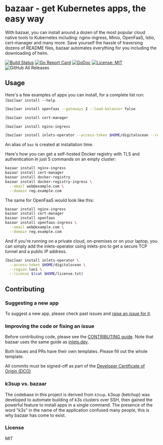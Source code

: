 # bazaar - get Kubernetes apps, the easy way

With bazaar, you can install around a dozen of the most popular cloud native tools to Kubernetes including: nginx-ingress, Minio, OpenFaaS, Istio, cert-manager and many more. Save yourself the hassle of traversing dozens of README files, bazaar automates everything for you including the downloading of helm.

[![Build
Status](https://travis-ci.com/alexellis/bazaar.svg?branch=master)](https://travis-ci.com/alexellis/bazaar)
[![Go Report Card](https://goreportcard.com/badge/github.com/alexellis/bazaar)](https://goreportcard.com/report/github.com/alexellis/bazaar) 
[![GoDoc](https://godoc.org/github.com/alexellis/bazaar?status.svg)](https://godoc.org/github.com/alexellis/bazaar) [![License: MIT](https://img.shields.io/badge/License-MIT-yellow.svg)](https://opensource.org/licenses/MIT)
![GitHub All Releases](https://img.shields.io/github/downloads/alexellis/bazaar/total)

## Usage

Here's a few examples of apps you can install, for a complete list run: `[baz]aar install --help`.

```bash
[baz]aar install openfaas --gateways 2 --load-balancer false

[baz]aar install cert-manager

[baz]aar install nginx-ingress

[baz]aar install inlets-operator --access-token $HOME/digitalocean --region lon1
```

An alias of `baz` is created at installation time.

Here's how you can get a self-hosted Docker registry with TLS and authentication in just 5 commands on an empty cluster:

```bash
bazaar install nginx-ingress
bazaar install cert-manager
bazaar install docker-registry
bazaar install docker-registry-ingress \
  --email web@example.com \
  --domain reg.example.com
```

The same for OpenFaaS would look like this:

```bash
bazaar install nginx-ingress
bazaar install cert-manager
bazaar install openfaas
bazaar install openfaas-ingress \
  --email web@example.com \
  --domain reg.example.com
```

And if you're running on a private cloud, on-premises or on your laptop, you can simply add the inlets-operator using inlets-pro to get a secure TCP tunnel and a public IP address.

```bash
[baz]aar install inlets-operator \
  --access-token $HOME/digitalocean \
  --region lon1 \
  --license $(cat $HOME/license.txt)
```

## Contributing

### Suggesting a new app

To suggest a new app, please check past issues and [raise an issue for it](https://github.com/alexellis/bazaar).

### Improving the code or fixing an issue

Before contributing code, please see the [CONTRIBUTING guide](https://github.com/alexellis/inlets/blob/master/CONTRIBUTING.md). Note that bazaar uses the same guide as [inlets.dev](https://inlets.dev/).

Both Issues and PRs have their own templates. Please fill out the whole template.

All commits must be signed-off as part of the [Developer Certificate of Origin (DCO)](https://developercertificate.org)

### k3sup vs. bazaar

The codebase in this project is derived from `k3sup`. k3sup (ketchup) was developed to automate building of k3s clusters over SSH, then gained the powerful feature to install apps in a single command. The presence of the word "k3s" in the name of the application confused many people, this is why bazaar has come to exist.

### License

MIT

